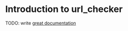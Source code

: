 # Introduction to url_checker

TODO: write [great documentation](http://jacobian.org/writing/what-to-write/)
